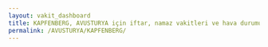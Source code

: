 ```yaml
---
layout: vakit_dashboard
title: KAPFENBERG, AVUSTURYA için iftar, namaz vakitleri ve hava durumu - ilçe/eyalet seç
permalink: /AVUSTURYA/KAPFENBERG/
---
```


<script type="text/javascript">
  var GLOBAL_COUNTRY = 'AVUSTURYA';
  var GLOBAL_CITY = 'KAPFENBERG';
  var GLOBAL_STATE = '';
  var lat = 72;
  var lon = 21;
</script>
